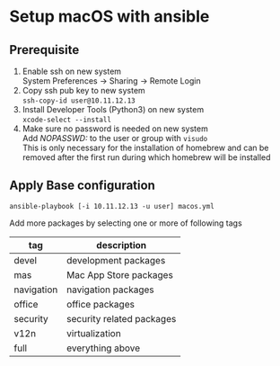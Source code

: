 # Setup macOS with ansible
## Prerequisite
1. Enable ssh on new system  
   System Preferences -> Sharing -> Remote Login
2. Copy ssh pub key to new system  
   ``ssh-copy-id user@10.11.12.13``
3. Install Developer Tools (Python3) on new system  
   ``xcode-select --install``
4. Make sure no password is needed on new system  
   Add _NOPASSWD:_ to the user or group with ``visudo``  
   This is only necessary for the installation of homebrew 
   and can be removed after the first run during which
   homebrew will be installed

## Apply Base configuration
```
ansible-playbook [-i 10.11.12.13 -u user] macos.yml
```
Add more packages by selecting one or more of following tags

| tag        | description               |
|------------|---------------------------|
| devel      | development packages      |
| mas        | Mac App Store packages    |
| navigation | navigation packages       |
| office     | office packages           |
| security   | security related packages |
| v12n       | virtualization            |
| full       | everything above          |

